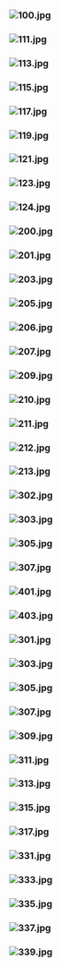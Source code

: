 ### ![100.jpg](https://ewwgene.github.io/AutoCAD_Projects/100.jpg)
### ![111.jpg](https://ewwgene.github.io/AutoCAD_Projects/111.jpg)
### ![113.jpg](https://ewwgene.github.io/AutoCAD_Projects/113.jpg)
### ![115.jpg](https://ewwgene.github.io/AutoCAD_Projects/115.jpg)
### ![117.jpg](https://ewwgene.github.io/AutoCAD_Projects/117.jpg)
### ![119.jpg](https://ewwgene.github.io/AutoCAD_Projects/119.jpg)
### ![121.jpg](https://ewwgene.github.io/AutoCAD_Projects/121.jpg)
### ![123.jpg](https://ewwgene.github.io/AutoCAD_Projects/123.jpg)
### ![124.jpg](https://ewwgene.github.io/AutoCAD_Projects/124.jpg)
### ![200.jpg](https://ewwgene.github.io/AutoCAD_Projects/Making/200.jpg)
### ![201.jpg](https://ewwgene.github.io/AutoCAD_Projects/Making/201.jpg)
### ![203.jpg](https://ewwgene.github.io/AutoCAD_Projects/Making/203.jpg)
### ![205.jpg](https://ewwgene.github.io/AutoCAD_Projects/Making/205.jpg)
### ![206.jpg](https://ewwgene.github.io/AutoCAD_Projects/Making/206.jpg)
### ![207.jpg](https://ewwgene.github.io/AutoCAD_Projects/Making/207.jpg)
### ![209.jpg](https://ewwgene.github.io/AutoCAD_Projects/Making/209.jpg)
### ![210.jpg](https://ewwgene.github.io/AutoCAD_Projects/Making/210.jpg)
### ![211.jpg](https://ewwgene.github.io/AutoCAD_Projects/Making/211.jpg)
### ![212.jpg](https://ewwgene.github.io/AutoCAD_Projects/Making/212.jpg)
### ![213.jpg](https://ewwgene.github.io/AutoCAD_Projects/Making/213.jpg)
### ![302.jpg](https://ewwgene.github.io/AutoCAD_Projects/Making/302.jpg)
### ![303.jpg](https://ewwgene.github.io/AutoCAD_Projects/Making/303.jpg)
### ![305.jpg](https://ewwgene.github.io/AutoCAD_Projects/Making/305.jpg)
### ![307.jpg](https://ewwgene.github.io/AutoCAD_Projects/Making/307.jpg)
### ![401.jpg](https://ewwgene.github.io/AutoCAD_Projects/Making/401.jpg)
### ![403.jpg](https://ewwgene.github.io/AutoCAD_Projects/Making/403.jpg)
### ![301.jpg](https://ewwgene.github.io/AutoCAD_Projects/301.jpg)
### ![303.jpg](https://ewwgene.github.io/AutoCAD_Projects/303.jpg)
### ![305.jpg](https://ewwgene.github.io/AutoCAD_Projects/305.jpg)
### ![307.jpg](https://ewwgene.github.io/AutoCAD_Projects/307.jpg)
### ![309.jpg](https://ewwgene.github.io/AutoCAD_Projects/309.jpg)
### ![311.jpg](https://ewwgene.github.io/AutoCAD_Projects/311.jpg)
### ![313.jpg](https://ewwgene.github.io/AutoCAD_Projects/313.jpg)
### ![315.jpg](https://ewwgene.github.io/AutoCAD_Projects/315.jpg)
### ![317.jpg](https://ewwgene.github.io/AutoCAD_Projects/317.jpg)
### ![331.jpg](https://ewwgene.github.io/AutoCAD_Projects/331.jpg)
### ![333.jpg](https://ewwgene.github.io/AutoCAD_Projects/333.jpg)
### ![335.jpg](https://ewwgene.github.io/AutoCAD_Projects/335.jpg)
### ![337.jpg](https://ewwgene.github.io/AutoCAD_Projects/337.jpg)
### ![339.jpg](https://ewwgene.github.io/AutoCAD_Projects/339.jpg)
